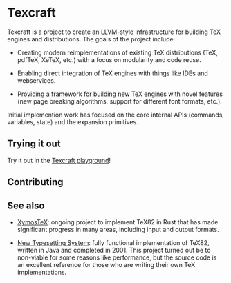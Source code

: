 # Texcraft

Texcraft is a project to create an LLVM-style infrastructure for building TeX engines and distributions.
The goals of the project include:

- Creating modern reimplementations of existing TeX distributions (TeX, pdfTeX, XeTeX, etc.)
    with a focus on modularity and code reuse.

- Enabling direct integration of TeX engines with things like IDEs and webservices. 

- Providing a framework for building new TeX engines with novel features (new page
    breaking algorithms, support for different font formats, etc.).

Initial implemention work has focused on the core internal APIs (commands, variables, state)
    and the expansion primitives.


## Trying it out

Try it out in the [Texcraft playground](https://play.texcraft.dev)!


## Contributing

## See also

- [XymosTeX](https://github.com/xymostech/XymosTeX): ongoing project to implement TeX82 in Rust that has made
    significant progress in many areas, including input and output formats.

- [New Typesetting System](https://github.com/jamespfennell/new-typesetting-system):
    fully functional implementation of TeX82, written in Java and completed in 2001.
    This project turned out be to non-viable for some reasons like performance, but the source code is an excellent
    reference for those who are writing their own TeX implementations.

